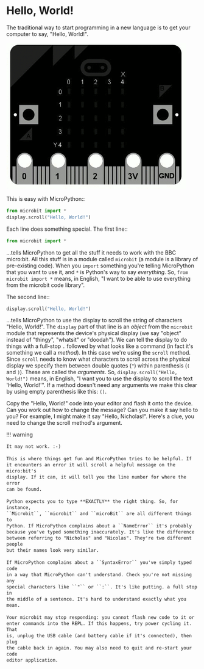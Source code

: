 # Hello, World!


The traditional way to start programming in a new language is to get your
computer to say, "Hello, World!".

![](images/scroll-hello1.gif)

This is easy with MicroPython::

```python
from microbit import *
display.scroll("Hello, World!")
```

Each line does something special. The first line::

```python
from microbit import *
```

...tells MicroPython to get all the stuff it needs to work with the BBC
micro:bit. All this stuff is in a module called `microbit` (a module
is a library of pre-existing code). When you `import` something you're telling
MicroPython that you want to use it, and `*` is Python's way to say
*everything*. So, `from microbit import *` means, in English, "I want to be
able to use everything from the microbit code library".

The second line::

```python
display.scroll("Hello, World!")
```

...tells MicroPython to use the display to scroll the string of characters
"Hello, World!". The `display` part of that line is an *object* from the
`microbit` module that represents the device's physical display (we say
"object" instead of "thingy", "whatsit" or "doodah"). We can tell the display
to do things with a full-stop `.` followed by what looks like a command (in
fact it's something we call a *method*). In this case we're using the
`scroll` method. Since `scroll` needs to know what characters to scroll
across the physical display we specify them between double quotes (`"`)
within parenthesis (`(` and `)`). These are called the *arguments*. So,
`display.scroll("Hello, World!")` means, in English, "I want you to use the
display to scroll the text 'Hello, World!'". If a method doesn't need any
arguments we make this clear by using empty parenthesis like this: `()`.

Copy the "Hello, World!" code into your editor and flash it onto the device.
Can you work out how to change the message? Can you make it say hello to you?
For example, I might make it say "Hello, Nicholas!". Here's a clue, you need to
change the scroll method's argument.

!!! warning 

    It may not work. :-)

    This is where things get fun and MicroPython tries to be helpful. If
    it encounters an error it will scroll a helpful message on the micro:bit's
    display. If it can, it will tell you the line number for where the error
    can be found.

    Python expects you to type **EXACTLY** the right thing. So, for instance,
    ``Microbit``, ``microbit`` and ``microBit`` are all different things to
    Python. If MicroPython complains about a ``NameError`` it's probably
    because you've typed something inaccurately. It's like the difference
    between referring to "Nicholas" and "Nicolas". They're two different people
    but their names look very similar.

    If MicroPython complains about a ``SyntaxError`` you've simply typed code
    in a way that MicroPython can't understand. Check you're not missing any
    special characters like ``"`` or ``:``. It's like putting. a full stop in
    the middle of a sentence. It's hard to understand exactly what you mean.

    Your microbit may stop responding: you cannot flash new code to it or
    enter commands into the REPL. If this happens, try power cycling it. That
    is, unplug the USB cable (and battery cable if it's connected), then plug
    the cable back in again. You may also need to quit and re-start your code
    editor application.
